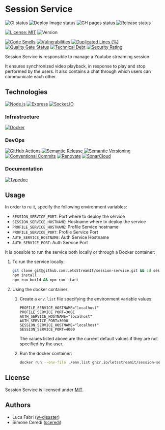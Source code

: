 # Session Service

![CI status](https://github.com/letsstreamit/session-service/actions/workflows/ci.yml/badge.svg)
![Deploy Image status](https://github.com/letsstreamit/session-service/actions/workflows/deploy-image.yaml/badge.svg)
![GH pages status](https://github.com/letsstreamit/session-service/actions/workflows/gh-pages.yaml/badge.svg)
![Release status](https://github.com/letsstreamit/session-service/actions/workflows/release.yaml/badge.svg)


[![License: MIT](https://img.shields.io/badge/License-MIT-yellow.svg)](https://opensource.org/licenses/MIT)
![Version](https://img.shields.io/github/v/release/letsstreamit/session-service?style=plastic)


[![Code Smells](https://sonarcloud.io/api/project_badges/measure?project=LetsStreamIt_session-service&metric=code_smells)](https://sonarcloud.io/summary/new_code?id=LetsStreamIt_session-service)
[![Vulnerabilities](https://sonarcloud.io/api/project_badges/measure?project=LetsStreamIt_session-service&metric=vulnerabilities)](https://sonarcloud.io/summary/new_code?id=LetsStreamIt_session-service)
[![Duplicated Lines (%)](https://sonarcloud.io/api/project_badges/measure?project=LetsStreamIt_session-service&metric=duplicated_lines_density)](https://sonarcloud.io/summary/new_code?id=LetsStreamIt_session-service)
[![Quality Gate Status](https://sonarcloud.io/api/project_badges/measure?project=LetsStreamIt_session-service&metric=alert_status)](https://sonarcloud.io/summary/new_code?id=LetsStreamIt_session-service)
[![Technical Debt](https://sonarcloud.io/api/project_badges/measure?project=LetsStreamIt_session-service&metric=sqale_index)](https://sonarcloud.io/summary/new_code?id=LetsStreamIt_session-service)
[![Security Rating](https://sonarcloud.io/api/project_badges/measure?project=LetsStreamIt_session-service&metric=security_rating)](https://sonarcloud.io/summary/new_code?id=LetsStreamIt_session-service)

Session Service is responsible to manage a Youtube streaming session.

It ensures synchronized video playback, in response to play and stop performed by the users. It also contains a chat through which users can communicate each other.

## Technologies

[![Node.js](https://img.shields.io/badge/Node.js-339933?style=for-the-badge&logo=nodedotjs&logoColor=white)](https://nodejs.org/en/)
[![Express](https://img.shields.io/badge/Express-000000?style=for-the-badge&logo=express&logoColor=white)](https://expressjs.com/)
[![Socket.IO](https://img.shields.io/badge/Socket.IO-25c2a0?style=for-the-badge&logo=socketdotio&logoColor=white)](https://socket.io/)

### Infrastructure

[![Docker](https://img.shields.io/badge/Docker-2496ED?style=for-the-badge&logo=docker&logoColor=white)](https://docker.com)

### DevOps

[![GitHub Actions](https://img.shields.io/badge/GitHub_Actions-2088FF?style=for-the-badge&logo=github-actions&logoColor=white)](https://github.com/features/actions)
[![Semantic Release](https://img.shields.io/badge/Semantic_Release-494949?style=for-the-badge&logo=semantic-release&logoColor=white)](https://semantic-release.gitbook.io/)
[![Semantic Versioning](https://img.shields.io/badge/Semantic_Versioning-333333?style=for-the-badge&logo=semver&logoColor=white)](https://semver.org/)
[![Conventional Commits](https://img.shields.io/badge/Conventional_Commits-FE5196?style=for-the-badge&logo=conventionalcommits&logoColor=white)](https://www.conventionalcommits.org/en/v1.0.0/)
[![Renovate](https://img.shields.io/badge/RenovateBot-1A1F6C?style=for-the-badge&logo=renovate&logoColor=white)](https://renovatebot.com/)
[![SonarCloud](https://img.shields.io/badge/SonarCloud-F3702A?style=for-the-badge&logo=sonarcloud&logoColor=white)](https://sonarcloud.io/)

### Documentation

[![Typedoc](https://img.shields.io/badge/Typedoc-2ECE53?style=for-the-badge&logo=readthedocs&logoColor=white)](https://typedoc.org/)


## Usage

In order to ru it, specify the following environment variables:
- `SESSION_SERVICE_PORT`: Port where to deploy the service
- `SESSION_SERVICE_HOSTNAME`: Hostname where to deploy the service
- `PROFILE_SERVICE_HOSTNAME`: Profile Service hostname
- `PROFILE_SERVICE_PORT`: Profile Service Port
- `AUTH_SERVICE_HOSTNAME`: Auth Service Hostname
- `AUTH_SERVICE_PORT`: Auth Service Port

It is possible to run the service both locally or through a Docker container:
1. To run the service locally:
    ```bash
    git clone git@github.com:LetsStreamIt/session-service.git && cd session-service
    npm install
    npm run build && npm run start
    ```
2. Using the docker container:
    1. Create a ```env.list``` file specifying the environment variable values:
        ```plaintext
        PROFILE_SERVICE_HOSTNAME="localhost"
        PROFILE_SERVICE_PORT=3001
        AUTH_SERVICE_HOSTNAME="localhost"
        AUTH_SERVICE_PORT=3000
        SESSION_SERVICE_HOSTNAME="localhost"
        SESSION_SERVICE_PORT=4000
        ```
        The values listed above are the current default values if they are not specified by the user.

    2. Run the docker container:
        ```bash
        docker run --env-file ./env.list ghcr.io/letsstreamit/session-service:main
        ```

## License

Session Service is licensed under [MIT](./LICENSE).

## Authors

- Luca Fabri ([w-disaster](https://github.com/w-disaster))
- Simone Ceredi ([sceredi](https://github.com/sceredi))

